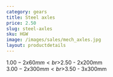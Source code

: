 ```yaml
---
category: gears
title: Steel axles
price: 2.50
slug: steel-axles
sku: HGW
image: /images/sales/mech_axles.jpg
layout: productdetails
---
```

$1.00 - 2x60mm
<br>$2.50 - 2x200mm
<br>$3.00 - 2x300mm
<br>$3.50 - 3x300mm
